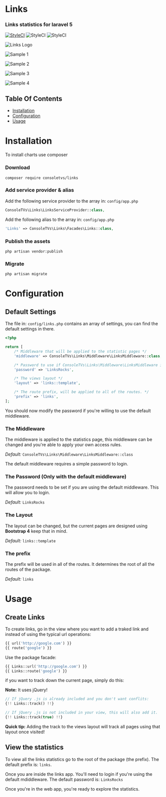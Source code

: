 # Links
### Links statistics for laravel 5

[![StyleCI](https://styleci.io/repos/69124179/shield?branch=master)](https://styleci.io/repos/69124179)
![StyleCI](https://img.shields.io/badge/Built_for-Laravel-green.svg?style=flat-square)
![StyleCI](https://img.shields.io/github/license/consoletvs/charts.svg?style=flat-square)


![Links Logo](http://i.imgur.com/tWlribC.png)

![Sample 1](https://i.gyazo.com/7ec31509b21f392ff93b1b4339a001c9.png)

![Sample 2](https://i.gyazo.com/faa9a5b99a816d366348a6f85826602b.png)

![Sample 3](https://i.gyazo.com/51d0f03789670f7d31cc4cceead62ab5.png)

![Sample 4](https://i.gyazo.com/fbdc7fdc83ca27cf3818ad2c4479f893.png)

## Table Of Contents

-   [Installation](#installation)
-   [Configuration](#configuration)
-   [Usage](#usage)

# Installation

To install charts use composer

### Download

```
composer require consoletvs/links
```

### Add service provider & alias

Add the following service provider to the array in: ```config/app.php```

```php
ConsoleTVs\Links\LinksServiceProvider::class,
```

Add the following alias to the array in: ```config/app.php```

```php
'Links' => ConsoleTVs\Links\Facades\Links::class,
```
### Publish the assets

```
php artisan vendor:publish
```

### Migrate

```
php artisan migrate
```
# Configuration

## Default Settings

The file in: ```config/links.php``` contains an array of settings, you can find the default settings in there.

```php
<?php

return [
    /* Middleware that will be applied to the statistic pages */
    'middleware' => ConsoleTVs\Links\Middleware\LinksMiddleware::class,

    /* Password to use if ConsoleTVs\Links\Middleware\LinksMiddleware is beeing used */
    'password' => 'LinksRocks',

    /* The views layout */
    'layout' => 'links::template',

    /* The route prefix, will be applied to all of the routes. */
    'prefix' => 'links',
];
```

You should now modify the password if you're willing to use the default middleware.


### The Middleware

The middleware is applied to the statistics page, this middleware can be changed and you're able to apply your own access rules.

*Default:* ```ConsoleTVs\Links\Middleware\LinksMiddleware::class```

The default middleware requires a simple password to login.

### The Password (Only with the default middleware)

The password needs to be set if you are using the default middleware. This will allow you to login.

*Default:* ```LinksRocks```

### The Layout

The layout can be changed, but the current pages are designed using **Bootstrap 4** keep that in mind.

*Default:* ```links::template```

### The prefix

The prefix will be used in all of the routes. It determines the root of all the routes of the package.

*Default:* ```links```

# Usage

## Create Links

To create links, go in the view where you want to add a traked link and instead of using the typical url operations:

```php
{{ url('http://google.com') }}
{{ route('google') }}
```

Use the package facade:

```php
{{ Links::url('http://google.com') }}
{{ Links::route('google') }}
```

if you want to track down the current page, simply do this:

**Note:** It uses jQuery!

```php
// If jQuery .js is already included and you don't want conflits:
{!! Links::track() !!}

// If jQuery .js is not included in your view, this will also add it.
{!! Links::track(true) !!}
```

**Quick tip:** Adding the track to the views layout will track all pages using that layout once visited!

## View the statistics

To view all the links statistics go to the root of the package (the prefix).
The default prefix is: ```links```.

Once you are inside the links app. You'll need to login if you're using the default mdiddleware.
The default password is: ```LinksRocks```

Once you're in the web app, you're ready to explore the statistics.
